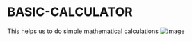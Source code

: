 # BASIC-CALCULATOR
This helps us to do simple mathematical calculations
![image](https://user-images.githubusercontent.com/90609197/178037239-6b8da587-d3be-4054-a69f-ea4e9b419205.png)

